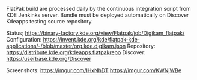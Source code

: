 FlatPak build are processed daily by the continuous integration script from KDE Jenkinks server.
Bundle must be deployed automatically on Discover Kdeapps testing source repository.

Status;        https://binary-factory.kde.org/view/Flatpak/job/Digikam_flatpak/
Configuration: https://invent.kde.org/kde/flatpak-kde-applications/-/blob/master/org.kde.digikam.json
Repository:    https://distribute.kde.org/kdeapps.flatpakrepo
Discover:      https://userbase.kde.org/Discover

Screenshots:   https://imgur.com/IHxNhDT
               https://imgur.com/KWNjWBe
